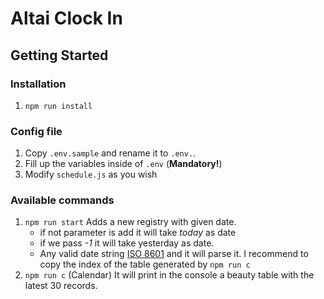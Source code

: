 # Altai Clock In

## Getting Started

### Installation

1. `npm run install`

### Config file

1. Copy `.env.sample` and rename it to `.env.`.
1. Fill up the variables inside of `.env` (**Mandatory!**)
1. Modify `schedule.js` as you wish

### Available commands

1. `npm run start` Adds a new registry with given date.
   - if not parameter is add it will take _today_ as date
   - if we pass _-1_ it will take yesterday as date.
   - Any valid date string [ISO 8601](https://en.wikipedia.org/wiki/ISO_8601) and it will parse it. I recommend to copy the index of the table generated by `npm run c`
1. `npm run c` (Calendar) It will print in the console a beauty table with the latest 30 records.
